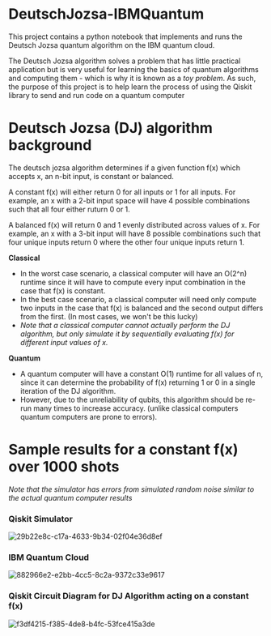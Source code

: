 # DeutschJozsa-IBMQuantum
This project contains a python notebook that implements and runs the Deutsch Jozsa quantum algorithm on the IBM quantum cloud.

The Deutsch Jozsa algorithm solves a problem that has little practical application but is very useful for learning the basics of quantum algorithms and computing them - which is why it is known as a _toy problem_.
As such, the purpose of this project is to help learn the process of using the Qiskit library to send and run code on a quantum computer

# Deutsch Jozsa (DJ) algorithm background
The deutsch jozsa algorithm determines if a given function f(x) which accepts x, an n-bit input, is constant or balanced.

A constant f(x) will either return 0 for all inputs or 1 for all inputs.
For example, an x with a 2-bit input space will have 4 possible combinations such that all four either ruturn 0 or 1.

A balanced f(x) will return 0 and 1 evenly distributed across values of x.
For example, an x with a 3-bit input will have 8 possible combinations such that four unique inputs return 0 where the other four unique inputs return 1.

**Classical**
* In the worst case scenario, a classical computer will have an O(2^n) runtime since it will have to compute every input combination in the case that f(x) is constant.
* In the best case scenario, a classical computer will need only compute two inputs in the case that f(x) is balanced and the second output differs from the first. (In most cases, we won't be this lucky)
* _Note that a classical computer cannot actually perform the DJ algorithm, but only simulate it by sequentially evaluating f(x) for different input values of x._

**Quantum**
* A quantum computer will have a constant O(1) runtime for all values of n, since it can determine the probability of f(x) returning 1 or 0 in a single iteration of the DJ algorithm.
* However, due to the unreliability of qubits, this algorithm should be re-run many times to increase accuracy. (unlike classical computers quantum computers are prone to errors).

# Sample results for a constant f(x) over 1000 shots
_Note that the simulator has errors from simulated random noise similar to the actual quantum computer results_

### Qiskit Simulator

![29b22e8c-c17a-4633-9b34-02f04e36d8ef](https://github.com/user-attachments/assets/f606c80f-33ab-460b-bf7f-da352ce7ea69)

### IBM Quantum Cloud

![882966e2-e2bb-4cc5-8c2a-9372c33e9617](https://github.com/user-attachments/assets/1f2f6ce9-ca82-46a8-ba02-8d2d63d62b64)

### Qiskit Circuit Diagram for DJ Algorithm acting on a constant f(x)

![f3df4215-f385-4de8-b4fc-53fce415a3de](https://github.com/user-attachments/assets/598d3564-86af-48b1-a077-f9e75edf8471)

